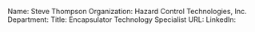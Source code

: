 Name: Steve Thompson 
Organization: Hazard Control Technologies, Inc.
Department: 
Title: Encapsulator Technology Specialist 
URL:
LinkedIn: